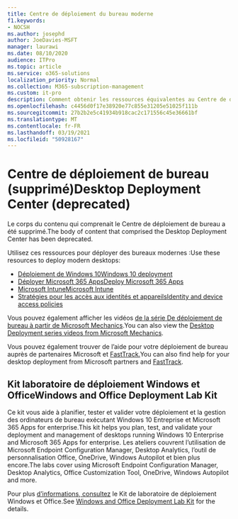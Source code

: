 ```yaml
---
title: Centre de déploiement du bureau moderne
f1.keywords:
- NOCSH
ms.author: josephd
author: JoeDavies-MSFT
manager: laurawi
ms.date: 08/10/2020
audience: ITPro
ms.topic: article
ms.service: o365-solutions
localization_priority: Normal
ms.collection: M365-subscription-management
ms.custom: it-pro
description: Comment obtenir les ressources équivalentes au Centre de déploiement de bureau déprécié.
ms.openlocfilehash: c4456d0f17e38920e77c855e31205e51025f111b
ms.sourcegitcommit: 27b2b2e5c41934b918cac2c171556c45e36661bf
ms.translationtype: MT
ms.contentlocale: fr-FR
ms.lasthandoff: 03/19/2021
ms.locfileid: "50928167"
---
```

# <a name="desktop-deployment-center-deprecated"></a><span data-ttu-id="315bf-103">Centre de déploiement de bureau (supprimé)</span><span class="sxs-lookup"><span data-stu-id="315bf-103">Desktop Deployment Center (deprecated)</span></span>

<span data-ttu-id="315bf-104">Le corps du contenu qui comprenait le Centre de déploiement de bureau a été supprimé.</span><span class="sxs-lookup"><span data-stu-id="315bf-104">The body of content that comprised the Desktop Deployment Center has been deprecated.</span></span> 

<span data-ttu-id="315bf-105">Utilisez ces ressources pour déployer des bureaux modernes :</span><span class="sxs-lookup"><span data-stu-id="315bf-105">Use these resources to deploy modern desktops:</span></span>

- [<span data-ttu-id="315bf-106">Déploiement de Windows 10</span><span class="sxs-lookup"><span data-stu-id="315bf-106">Windows 10 deployment</span></span>](/windows/deployment/)
- [<span data-ttu-id="315bf-107">Déployer Microsoft 365 Apps</span><span class="sxs-lookup"><span data-stu-id="315bf-107">Deploy Microsoft 365 Apps</span></span>](/deployoffice/deployment-guide-microsoft-365-apps)
- [<span data-ttu-id="315bf-108">Microsoft Intune</span><span class="sxs-lookup"><span data-stu-id="315bf-108">Microsoft Intune</span></span>](/mem/intune/fundamentals/planning-guide)
- [<span data-ttu-id="315bf-109">Stratégies pour les accès aux identités et appareils</span><span class="sxs-lookup"><span data-stu-id="315bf-109">Identity and device access policies</span></span>](../security/office-365-security/microsoft-365-policies-configurations.md)

<span data-ttu-id="315bf-110">Vous pouvez également afficher les vidéos [de la série De déploiement de bureau à partir de Microsoft Mechanics](https://www.aka.ms/watchhowtoshift).</span><span class="sxs-lookup"><span data-stu-id="315bf-110">You can also view the [Desktop Deployment series videos from Microsoft Mechanics](https://www.aka.ms/watchhowtoshift).</span></span>

<span data-ttu-id="315bf-111">Vous pouvez également trouver de l’aide pour votre déploiement de bureau auprès de partenaires Microsoft et [FastTrack.](https://www.microsoft.com/fasttrack/microsoft-365)</span><span class="sxs-lookup"><span data-stu-id="315bf-111">You can also find help for your desktop deployment from Microsoft partners and [FastTrack](https://www.microsoft.com/fasttrack/microsoft-365).</span></span>

## <a name="windows-and-office-deployment-lab-kit"></a><span data-ttu-id="315bf-112">Kit laboratoire de déploiement Windows et Office</span><span class="sxs-lookup"><span data-stu-id="315bf-112">Windows and Office Deployment Lab Kit</span></span>

<span data-ttu-id="315bf-113">Ce kit vous aide à planifier, tester et valider votre déploiement et la gestion des ordinateurs de bureau exécutant Windows 10 Entreprise et Microsoft 365 Apps for enterprise.</span><span class="sxs-lookup"><span data-stu-id="315bf-113">This kit helps you plan, test, and validate your deployment and management of desktops running Windows 10 Enterprise and Microsoft 365 Apps for enterprise.</span></span> <span data-ttu-id="315bf-114">Les ateliers couvrent l’utilisation de Microsoft Endpoint Configuration Manager, Desktop Analytics, l’outil de personnalisation Office, OneDrive, Windows Autopilot et bien plus encore.</span><span class="sxs-lookup"><span data-stu-id="315bf-114">The labs cover using Microsoft Endpoint Configuration Manager, Desktop Analytics, Office Customization Tool, OneDrive, Windows Autopilot and more.</span></span>

<span data-ttu-id="315bf-115">Pour plus [d’informations, consultez](modern-desktop-deployment-and-management-lab.md) le Kit de laboratoire de déploiement Windows et Office.</span><span class="sxs-lookup"><span data-stu-id="315bf-115">See [Windows and Office Deployment Lab Kit](modern-desktop-deployment-and-management-lab.md) for the details.</span></span>